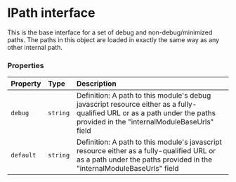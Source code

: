 # IPath interface





This is the base interface for a set of debug and non-debug/minimized paths. The paths in this object are 
loaded in exactly the same way as any other internal path. 





### Properties

| Property	   | Type	| Description|
|:-------------|:-------|:-----------|
|`debug`      | `string` | Definition: A path to this module's debug javascript resource either as a fully-qualified URL or as a path under  the paths provided in the "internalModuleBaseUrls" field |
|`default`      | `string` | Definition: A path to this module's javascript resource either as a fully-qualified URL or as a path under the  paths provided in the "internalModuleBaseUrls" field |




